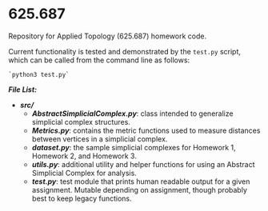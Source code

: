 # 625.687

Repository for Applied Topology (625.687) homework code.

Current functionality is tested and demonstrated by the `test.py` script, which can be called from the command line as follows:

    `python3 test.py`

***File List:***
* ***src/***
  * ***AbstractSimplicialComplex.py***: class intended to generalize simplicial complex structures.
  * ***Metrics.py***: contains the metric functions used to measure distances between vertices in a simplicial complex.
  * ***dataset.py***: the sample simplicial complexes for Homework 1, Homework 2, and Homework 3.
  * ***utils.py***: additional utility and helper functions for using an Abstract Simplicial Complex for analysis.
  * ***test.py***: test module that prints human readable output for a given assignment. Mutable depending on assignment, though probably best to keep legacy functions.
